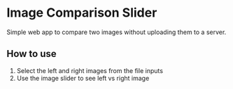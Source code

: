 # Image Comparison Slider

Simple web app to compare two images without uploading them to a server.

## How to use

1. Select the left and right images from the file inputs
2. Use the image slider to see left vs right image
